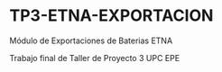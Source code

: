 # TP3-ETNA-EXPORTACION
Módulo de Exportaciones de Baterias ETNA

Trabajo final de Taller de Proyecto 3 UPC EPE
